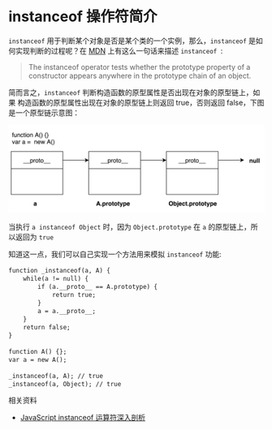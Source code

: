 # instanceof 操作符简介

`instanceof` 用于判断某个对象是否是某个类的一个实例，那么，`instanceof` 是如何实现判断的过程呢？在 [MDN](https://developer.mozilla.org/en-US/docs/Web/JavaScript/Reference/Operators/instanceof) 上有这么一句话来描述 `instanceof `: 

> The instanceof operator tests whether the prototype property of a constructor appears anywhere in the prototype chain of an object.

简而言之，`instanceof` 判断构造函数的原型属性是否出现在对象的原型链上，如果 构造函数的原型属性出现在对象的原型链上则返回 true，否则返回 false，下图是一个原型链示意图：

![](/image/prototype_chain.png)

当执行 `a instanceof Object` 时，因为 `Object.prototype` 在 `a` 的原型链上，所以返回为 `true`

知道这一点，我们可以自己实现一个方法用来模拟 `instanceof` 功能: 

```
function _instanceof(a, A) {
    while(a != null) {
        if (a.__proto__ == A.prototype) {
            return true;
        }
        a = a.__proto__;
    }
    return false;
}

function A() {};
var a = new A();

_instanceof(a, A); // true
_instanceof(a, Object); // true
```

相关资料

- [JavaScript instanceof 运算符深入剖析](https://www.ibm.com/developerworks/cn/web/1306_jiangjj_jsinstanceof/)